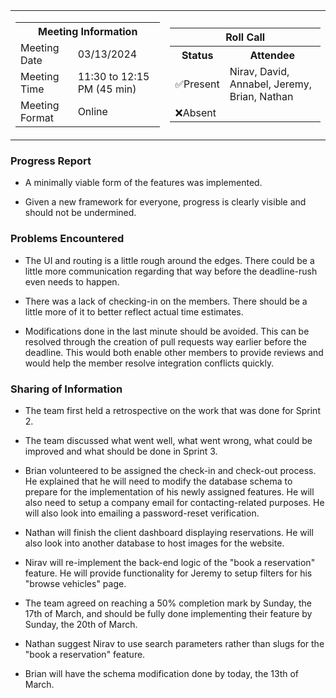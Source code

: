 <table align="center" cellspacing="0" cellpadding="0">
  <tr>
    <td>
      <table>
        <tr>
          <th colspan="2">Meeting Information</th>
        </tr>
        <tr>
          <td>Meeting Date</td>
          <td>03/13/2024</td>
        </tr>
        <tr>
          <td>Meeting Time</td>
          <td>11:30 to 12:15 PM (45 min)</td>
        </tr>
        <tr>
          <td>Meeting Format</td>
          <td>Online</td>
        </tr>
      </table>
    </td>
    <td>
      <table align="center">
        <tr>
          <th colspan="2">Roll Call</th>
        </tr>
        <tr>
          <th>Status</th>
          <th>Attendee</th>
        </tr>
        <tr>
          <td>✅Present</td>
          <td>Nirav, David, Annabel, Jeremy, Brian, Nathan</td>
        </tr>
        <tr>
          <td>❌Absent</td>
          <td></td>
        </tr>
      </table>
    </td>
  </tr>
</table>

### Progress Report

- A minimally viable form of the features was implemented.

- Given a new framework for everyone, progress is clearly visible and should not
  be undermined.

### Problems Encountered

- The UI and routing is a little rough around the edges. There could be a little
  more communication regarding that way before the deadline-rush even needs to
  happen.

- There was a lack of checking-in on the members. There should be a little more
  of it to better reflect actual time estimates.

- Modifications done in the last minute should be avoided. This can be resolved
  through the creation of pull requests way earlier before the deadline. This
  would both enable other members to provide reviews and would help the member
  resolve integration conflicts quickly.

### Sharing of Information

- The team first held a retrospective on the work that was done for Sprint 2.

- The team discussed what went well, what went wrong, what could be improved and
  what should be done in Sprint 3.

- Brian volunteered to be assigned the check-in and check-out process. He
  explained that he will need to modify the database schema to prepare for the
  implementation of his newly assigned features. He will also need to setup a
  company email for contacting-related purposes. He will also look into emailing
  a password-reset verification.

- Nathan will finish the client dashboard displaying reservations. He will also
  look into another database to host images for the website.

- Nirav will re-implement the back-end logic of the "book a reservation"
  feature. He will provide functionality for Jeremy to setup filters for his
  "browse vehicles" page.

- The team agreed on reaching a 50% completion mark by Sunday, the 17th of
  March, and should be fully done implementing their feature by Sunday, the 20th
  of March.

- Nathan suggest Nirav to use search parameters rather than slugs for the "book
  a reservation" feature.

- Brian will have the schema modification done by today, the 13th of March.
